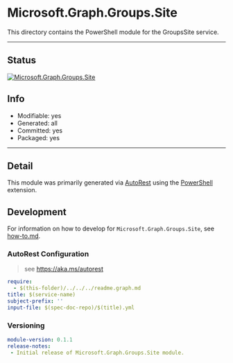 <!-- region Generated -->
# Microsoft.Graph.Groups.Site
This directory contains the PowerShell module for the GroupsSite service.

---
## Status
[![Microsoft.Graph.Groups.Site](https://img.shields.io/powershellgallery/v/Microsoft.Graph.Groups.Site.svg?style=flat-square&label=Microsoft.Graph.Groups.Site "Microsoft.Graph.Groups.Site")](https://www.powershellgallery.com/packages/Microsoft.Graph.Groups.Site/)

## Info
- Modifiable: yes
- Generated: all
- Committed: yes
- Packaged: yes

---
## Detail
This module was primarily generated via [AutoRest](https://github.com/Azure/autorest) using the [PowerShell](https://github.com/Azure/autorest.powershell) extension.

## Development
For information on how to develop for `Microsoft.Graph.Groups.Site`, see [how-to.md](how-to.md).
<!-- endregion -->

### AutoRest Configuration

> see https://aka.ms/autorest

``` yaml
require:
  - $(this-folder)/../../../readme.graph.md
title: $(service-name)
subject-prefix: ''
input-file: $(spec-doc-repo)/$(title).yml
```
### Versioning

``` yaml
module-version: 0.1.1
release-notes:
 - Initial release of Microsoft.Graph.Groups.Site module.
```

